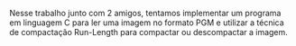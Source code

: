 
Nesse trabalho junto com 2 amigos, tentamos implementar um programa em linguagem C para ler uma imagem no formato PGM e utilizar a técnica de compactação Run-Length para compactar ou descompactar a imagem.

